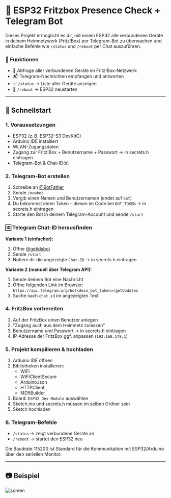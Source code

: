 # 📶 ESP32 Fritzbox Presence Check + Telegram Bot

Dieses Projekt ermöglicht es dir, mit einem ESP32 alle verbundenen Geräte in deinem Heimnetzwerk (Fritz!Box) per Telegram-Bot zu überwachen und einfache Befehle wie `/status` und `/reboot` per Chat auszuführen.

### 🔧 Funktionen
- 📡 Abfrage aller verbundenen Geräte im Fritz!Box-Netzwerk
- 📬 Telegram-Nachrichten empfangen und antworten
- ✅ `/status` → Liste aller Geräte anzeigen
- 🔁 `/reboot` → ESP32 neustarten

---

## 🚀 Schnellstart

### 1. Voraussetzungen
- ESP32 (z. B. ESP32-S3 DevKitC)
- Arduino IDE installiert
- WLAN-Zugangsdaten
- Zugang zur Fritz!Box + Benutzername + Passwort → in secrets.h eintragen
- Telegram-Bot & Chat-ID(s)

### 2. Telegram-Bot erstellen
1. Schreibe an [@BotFather](https://t.me/botfather)
2. Sende `/newbot`
3. Vergib einen Namen und Benutzernamen (endet auf `bot`)
4. Du bekommst einen Token – diesen im Code bei `BOT_TOKEN` → in secrets.h eintragen
5. Starte den Bot in deinem Telegram-Account und sende `/start`

### 🆔 Telegram Chat-ID herausfinden

**Variante 1 (einfacher):**
1. Öffne [@getidsbot](https://t.me/getidsbot)
2. Sende `/start`
3. Notiere dir die angezeigte `Chat-ID` → in secrets.h eintragen 

**Variante 2 (manuell über Telegram API):**
1. Sende deinem Bot eine Nachricht
2. Öffne folgenden Link im Browser:  
   `https://api.telegram.org/bot<dein_bot_token>/getUpdates`
3. Suche nach `chat.id` im angezeigten Text

### 4. FritzBox vorbereiten
1. Auf der FritzBox einen Benutzer anlegen
2. "Zugang auch aus dem Heimnetz zulassen"
3. Benutzername und Passwort → in secrets.h eintragen
4. IP-Adresse der FritzBox ggf. anpassen (`192.168.178.1`)

### 5. Projekt kompilieren & hochladen
1. Arduino IDE öffnen
2. Bibliotheken installieren:
   - WiFi
   - WiFiClientSecure
   - ArduinoJson
   - HTTPClient
   - MD5Builder
3. Board: `ESP32 Dev Module` auswählen
4. Sketch.ino und secrets.h müssen im selben Ordner sein
5. Sketch hochladen

### 6. Telegram-Befehle
- `/status` → zeigt verbundene Geräte an
- `/reboot` → startet den ESP32 neu

Die Baudrate 115200 ist Standard für die Kommunikation mit ESP32/Arduino über den seriellen Monitor.

---

## 📷 Beispiel
![screen](https://github.com/user-attachments/assets/c43e9c81-54ea-4d66-954d-6caaac7352ae)


